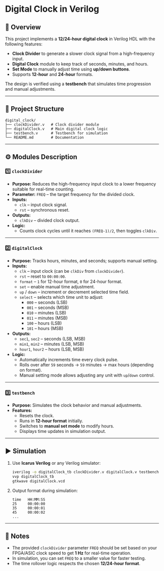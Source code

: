 # Digital Clock in Verilog

## 📌 Overview
This project implements a **12/24-hour digital clock** in Verilog HDL with the following features:
- **Clock Divider** to generate a slower clock signal from a high-frequency input.
- **Digital Clock** module to keep track of seconds, minutes, and hours.
- **Set Mode** to manually adjust time using **up/down buttons**.
- Supports **12-hour** and **24-hour** formats.

The design is verified using a **testbench** that simulates time progression and manual adjustments.

---

## 📂 Project Structure
```
digital_clock/
├── clockDivider.v   # Clock divider module
├── digitalClock.v   # Main digital clock logic
├── testbench.v      # Testbench for simulation
└── README.md        # Documentation
```

---

## ⚙️ Modules Description

### 1️⃣ `clockDivider`
- **Purpose:** Reduces the high-frequency input clock to a lower frequency suitable for real-time counting.
- **Parameter:** `FREQ` – the target frequency for the divided clock.
- **Inputs:**
  - `clk` – input clock signal.
  - `rst` – synchronous reset.
- **Outputs:**
  - `clkDiv` – divided clock output.
- **Logic:**
  - Counts clock cycles until it reaches `(FREQ-1)/2`, then toggles `clkDiv`.

---

### 2️⃣ `digitalClock`
- **Purpose:** Tracks hours, minutes, and seconds; supports manual setting.
- **Inputs:**
  - `clk` – input clock (can be `clkDiv` from `clockDivider`).
  - `rst` – reset to `00:00:00`.
  - `format` – `1` for 12-hour format, `0` for 24-hour format.
  - `set` – enable manual time adjustment.
  - `up` / `down` – increment or decrement selected time field.
  - `select` – selects which time unit to adjust:
    - `000` – seconds (LSB)
    - `001` – seconds (MSB)
    - `010` – minutes (LSB)
    - `011` – minutes (MSB)
    - `100` – hours (LSB)
    - `101` – hours (MSB)
- **Outputs:**
  - `sec1`, `sec2` – seconds (LSB, MSB)
  - `min1`, `min2` – minutes (LSB, MSB)
  - `hour1`, `hour2` – hours (LSB, MSB)
- **Logic:**
  - Automatically increments time every clock pulse.
  - Rolls over after `59` seconds → `59` minutes → max hours (depending on format).
  - Manual setting mode allows adjusting any unit with `up`/`down` control.

---

### 3️⃣ `testbench`
- **Purpose:** Simulates the clock behavior and manual adjustments.
- **Features:**
  - Resets the clock.
  - Runs in **12-hour format** initially.
  - Switches to **manual set mode** to modify hours.
  - Displays time updates in simulation output.

---

## ▶️ Simulation
1. Use **Icarus Verilog** or any Verilog simulator:
   ```bash
   iverilog -o digitalClock_tb clockDivider.v digitalClock.v testbench.v
   vvp digitalClock_tb
   gtkwave digitalClock.vcd
   ```
2. Output format during simulation:
   ```
   time   HH:MM:SS
   25     00:00:00
   35     00:00:01
   45     00:00:02
   ...
   ```

---

## 📌 Notes
- The provided `clockDivider` parameter `FREQ` should be set based on your FPGA/ASIC clock speed to get **1 Hz** for real-time operation.
- In simulation, you can set `FREQ` to a smaller value for faster testing.
- The time rollover logic respects the chosen **12/24-hour format**.
